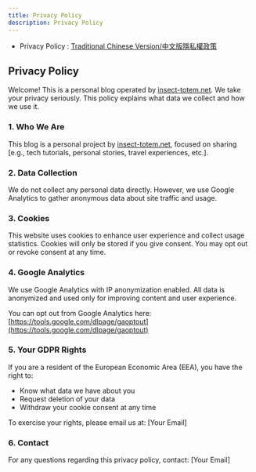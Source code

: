 ```yaml
---
title: Privacy Policy
description: Privacy Policy
---
```


* Privacy Policy : [Traditional Chinese Version/中文版隱私權政策](./PrivacyPolicy_zh_tw)

## Privacy Policy

Welcome! This is a personal blog operated by [insect-totem.net](https://insect-totem.net). We take your privacy seriously. This policy explains what data we collect and how we use it.

### 1. Who We Are
This blog is a personal project by [insect-totem.net](https://insect-totem.net), focused on sharing [e.g., tech tutorials, personal stories, travel experiences, etc.].

### 2. Data Collection
We do not collect any personal data directly. However, we use Google Analytics to gather anonymous data about site traffic and usage.

### 3. Cookies
This website uses cookies to enhance user experience and collect usage statistics. Cookies will only be stored if you give consent. You may opt out or revoke consent at any time.

### 4. Google Analytics
We use Google Analytics with IP anonymization enabled. All data is anonymized and used only for improving content and user experience.

You can opt out from Google Analytics here:
[https://tools.google.com/dlpage/gaoptout](https://tools.google.com/dlpage/gaoptout)

### 5. Your GDPR Rights
If you are a resident of the European Economic Area (EEA), you have the right to:
- Know what data we have about you
- Request deletion of your data
- Withdraw your cookie consent at any time

To exercise your rights, please email us at: [Your Email]

### 6. Contact
For any questions regarding this privacy policy, contact: [Your Email]